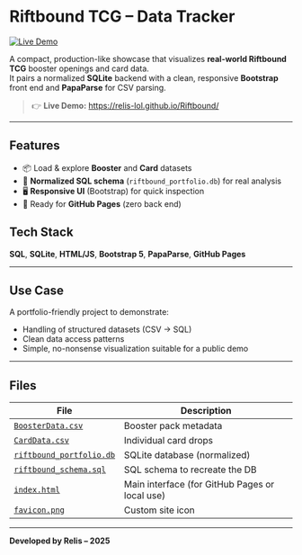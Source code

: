 # Riftbound TCG – Data Tracker

[![Live Demo](https://img.shields.io/badge/Live%20Demo-Online-green?style=for-the-badge&logo=githubpages)](https://relis-lol.github.io/Riftbound/)

A compact, production-like showcase that visualizes **real-world Riftbound TCG** booster openings and card data.  
It pairs a normalized **SQLite** backend with a clean, responsive **Bootstrap** front end and **PapaParse** for CSV parsing.

> 👉 **Live Demo:** https://relis-lol.github.io/Riftbound/

---

## Features
- 📦 Load & explore **Booster** and **Card** datasets
- 🧱 **Normalized SQL schema** (`riftbound_portfolio.db`) for real analysis
- 🖥️ **Responsive UI** (Bootstrap) for quick inspection
- 🔗 Ready for **GitHub Pages** (zero back end)

## Tech Stack
**SQL**, **SQLite**, **HTML/JS**, **Bootstrap 5**, **PapaParse**, **GitHub Pages**

---

## Use Case
A portfolio-friendly project to demonstrate:
- Handling of structured datasets (CSV → SQL)
- Clean data access patterns
- Simple, no-nonsense visualization suitable for a public demo

---

## Files
| File | Description |
|---|---|
| [`BoosterData.csv`](./BoosterData.csv) | Booster pack metadata |
| [`CardData.csv`](./CardData.csv) | Individual card drops |
| [`riftbound_portfolio.db`](./riftbound_portfolio.db) | SQLite database (normalized) |
| [`riftbound_schema.sql`](./riftbound_schema.sql) | SQL schema to recreate the DB |
| [`index.html`](./index.html) | Main interface (for GitHub Pages or local use) |
| [`favicon.png`](./favicon.png) | Custom site icon |

---

**Developed by Relis – 2025**
